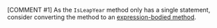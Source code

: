 [COMMENT #1]
As the `IsLeapYear` method only has a single statement, consider converting the method to an [expression-bodied method](https://docs.microsoft.com/en-us/dotnet/csharp/programming-guide/statements-expressions-operators/expression-bodied-members#methods).
